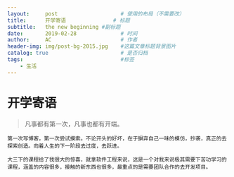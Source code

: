 ```yaml
---
layout:     post                    # 使用的布局（不需要改）
title:      开学寄语               # 标题 
subtitle:   the new beginning #副标题
date:       2019-02-28              # 时间
author:     AC                      # 作者
header-img: img/post-bg-2015.jpg    #这篇文章标题背景图片
catalog: true                       # 是否归档
tags:                               #标签
    - 生活
---
```


# 开学寄语    
 >凡事都有第一次，凡事也都有开端。

    第一次写博客，第一次尝试摸索。不论开头的好坏，在于摒弃自己一味的模仿，抄袭，真正的去探索创造。向着人生的下一阶段去过度，去跃进。

    大三下的课程给了我很大的惊喜，就拿软件工程来说，这是一个对我来说极其需要下苦功学习的课程，涵盖的内容很多，接触的新东西也很多，最重点的是需要团队合作的去开发项目。


